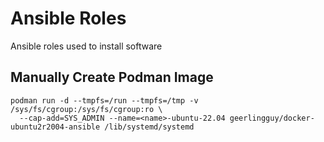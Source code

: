 # Ansible Roles

Ansible roles used to install software

## Manually Create Podman Image

    podman run -d --tmpfs=/run --tmpfs=/tmp -v /sys/fs/cgroup:/sys/fs/cgroup:ro \
      --cap-add=SYS_ADMIN --name=<name>-ubuntu-22.04 geerlingguy/docker-ubuntu2r2004-ansible /lib/systemd/systemd
